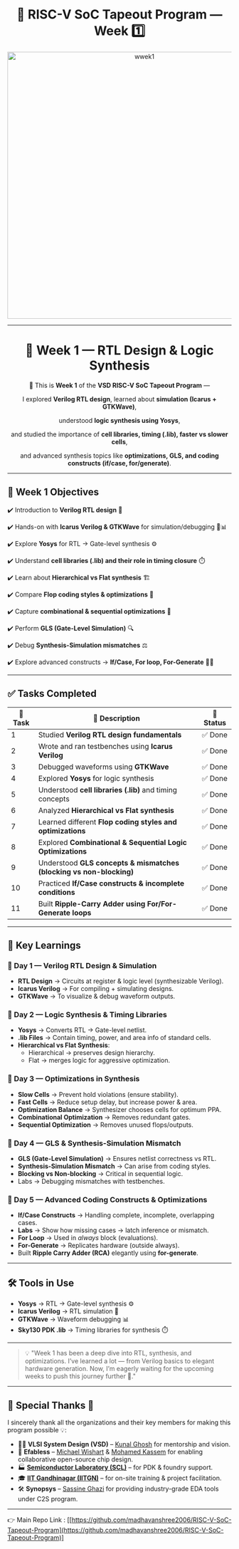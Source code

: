 <h1 align="center">🔳 RISC-V SoC Tapeout Program — Week 1️⃣</h1>

<p align="center">
<img  alt="wwek1" src="https://github.com/user-attachments/assets/cb677106-251e-46a9-81f6-9c2e6d0f99c0" width="600" />
</p>


---

<div align="center">

# 🚀 Week 1 — RTL Design & Logic Synthesis

🌟 This is **Week 1** of the **VSD RISC-V SoC Tapeout Program** —

I explored **Verilog RTL design**, learned about **simulation (Icarus + GTKWave)**,

understood **logic synthesis using Yosys**,

and studied the importance of **cell libraries, timing (.lib), faster vs slower cells**,

and advanced synthesis topics like **optimizations, GLS, and coding constructs (if/case, for/generate)**.

</div>

---

## 🎯 Week 1 Objectives

✔️ Introduction to **Verilog RTL design** 📝

✔️ Hands-on with **Icarus Verilog & GTKWave** for simulation/debugging 📐📊

✔️ Explore **Yosys** for RTL → Gate-level synthesis ⚙️

✔️ Understand **cell libraries (.lib) and their role in timing closure** ⏱️

✔️ Learn about **Hierarchical vs Flat synthesis** 🏗️

✔️ Compare **Flop coding styles & optimizations** 🔄

✔️ Capture **combinational & sequential optimizations** 🧩

✔️ Perform **GLS (Gate-Level Simulation)** 🔍

✔️ Debug **Synthesis-Simulation mismatches** ⚖️

✔️ Explore advanced constructs → **If/Case, For loop, For-Generate** 🧑‍💻

---

## ✅ Tasks Completed

| 📝 Task | 📌 Description | 🎯 Status |
| --- | --- | --- |
| 1 | Studied **Verilog RTL design fundamentals** | ✅ Done |
| 2 | Wrote and ran testbenches using **Icarus Verilog** | ✅ Done |
| 3 | Debugged waveforms using **GTKWave** | ✅ Done |
| 4 | Explored **Yosys** for logic synthesis | ✅ Done |
| 5 | Understood **cell libraries (.lib)** and timing concepts | ✅ Done |
| 6 | Analyzed **Hierarchical vs Flat synthesis** | ✅ Done |
| 7 | Learned different **Flop coding styles and optimizations** | ✅ Done |
| 8 | Explored **Combinational & Sequential Logic Optimizations** | ✅ Done |
| 9 | Understood **GLS concepts & mismatches (blocking vs non-blocking)** | ✅ Done |
| 10 | Practiced **If/Case constructs & incomplete conditions** | ✅ Done |
| 11 | Built **Ripple-Carry Adder using For/For-Generate loops** | ✅ Done |

---

## 📒 Key Learnings

### 📌 Day 1 — Verilog RTL Design & Simulation

- **RTL Design** → Circuits at register & logic level (synthesizable Verilog).
- **Icarus Verilog** → For compiling + simulating designs.
- **GTKWave** → To visualize & debug waveform outputs.

### 📌 Day 2 — Logic Synthesis & Timing Libraries

- **Yosys** → Converts RTL → Gate-level netlist.
- **.lib Files** → Contain timing, power, and area info of standard cells.
- **Hierarchical vs Flat Synthesis**:
    - Hierarchical → preserves design hierarchy.
    - Flat → merges logic for aggressive optimization.

### 📌 Day 3 — Optimizations in Synthesis

- **Slow Cells** → Prevent hold violations (ensure stability).
- **Fast Cells** → Reduce setup delay, but increase power & area.
- **Optimization Balance** → Synthesizer chooses cells for optimum PPA.
- **Combinational Optimization** → Removes redundant gates.
- **Sequential Optimization** → Removes unused flops/outputs.

### 📌 Day 4 — GLS & Synthesis-Simulation Mismatch

- **GLS (Gate-Level Simulation)** → Ensures netlist correctness vs RTL.
- **Synthesis-Simulation Mismatch** → Can arise from coding styles.
- **Blocking vs Non-blocking** → Critical in sequential logic.
- Labs → Debugging mismatches with testbenches.

### 📌 Day 5 — Advanced Coding Constructs & Optimizations

- **If/Case Constructs** → Handling complete, incomplete, overlapping cases.
- **Labs** → Show how missing cases → latch inference or mismatch.
- **For Loop** → Used in *always* block (evaluations).
- **For-Generate** → Replicates hardware (outside always).
- Built **Ripple Carry Adder (RCA)** elegantly using **for-generate**.

---

## 🛠️ Tools in Use

- **Yosys** → RTL → Gate-level synthesis ⚙️
- **Icarus Verilog** → RTL simulation 📐
- **GTKWave** → Waveform debugging 📊
- **Sky130 PDK .lib** → Timing libraries for synthesis ⏱️

---

> 💡 "Week 1 has been a deep dive into RTL, synthesis, and optimizations.
I’ve learned a lot — from Verilog basics to elegant hardware generation.
Now, I’m eagerly waiting for the upcoming weeks to push this journey further 🚀."
>
---
## 🙏 Special Thanks 👏  
I sincerely thank all the organizations and their key members for making this program possible 💡:  

- 🧑‍🏫 **VLSI System Design (VSD)** – [Kunal Ghosh](https://www.linkedin.com/in/kunal-ghosh-vlsisystemdesign-com-28084836/) for mentorship and vision.  
- 🤝 **Efabless** – [Michael Wishart](https://www.linkedin.com/in/mike-wishart-81480612/) & [Mohamed Kassem](https://www.linkedin.com/in/mkkassem/) for enabling collaborative open-source chip design.  
- 🏭 **[Semiconductor Laboratory (SCL)](https://www.scl.gov.in/)** – for PDK & foundry support.  
- 🎓 **[IIT Gandhinagar (IITGN)](https://www.linkedin.com/school/indian-institute-of-technology-gandhinagar-iitgn-/?originalSubdomain=in)** – for on-site training & project facilitation.  
- 🛠️ **Synopsys** – [Sassine Ghazi](https://www.linkedin.com/in/sassine-ghazi/) for providing industry-grade EDA tools under C2S program.  
--- 
👉 Main Repo Link : [[https://github.com/madhavanshree2006/RISC-V-SoC-Tapeout-Program](https://github.com/madhavanshree2006/RISC-V-SoC-Tapeout-Program)]
